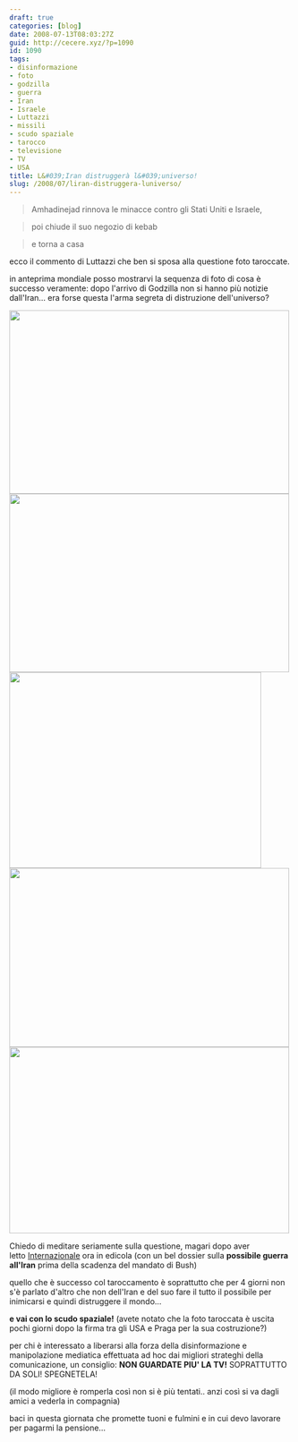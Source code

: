 ```yaml
---
draft: true
categories: [blog]
date: 2008-07-13T08:03:27Z
guid: http://cecere.xyz/?p=1090
id: 1090
tags:
- disinformazione
- foto
- godzilla
- guerra
- Iran
- Israele
- Luttazzi
- missili
- scudo spaziale
- tarocco
- televisione
- TV
- USA
title: L&#039;Iran distruggerà l&#039;universo!
slug: /2008/07/liran-distruggera-luniverso/
---
```


> Amhadinejad rinnova le minacce contro gli Stati Uniti e Israele,
  
> poi chiude il suo negozio di kebab
  
> e torna a casa

ecco il commento di Luttazzi che ben si sposa alla questione foto taroccate.

in anteprima mondiale posso mostrarvi la sequenza di foto di cosa è successo veramente: dopo l'arrivo di Godzilla non si hanno più notizie dall'Iran… era forse questa l'arma segreta di distruzione dell'universo?

<img class="aligncenter size-full wp-image-1091" title="missili-iran-originale" src="http://cecere.xyz/wp-content/uploads/sites/3/2008/07/missiliiran3.jpg" alt="" width="500" height="328" srcset="http://cecere.xyz/wp-content/uploads/sites/3/2008/07/missiliiran3.jpg 500w, http://cecere.xyz/wp-content/uploads/sites/3/2008/07/missiliiran3-300x197.jpg 300w" sizes="(max-width: 500px) 100vw, 500px" /><img class="aligncenter size-full wp-image-1092" title="missili-iran-taroccata" src="http://cecere.xyz/wp-content/uploads/sites/3/2008/07/missiliiran4.jpg" alt="" width="500" height="319" srcset="http://cecere.xyz/wp-content/uploads/sites/3/2008/07/missiliiran4.jpg 500w, http://cecere.xyz/wp-content/uploads/sites/3/2008/07/missiliiran4-300x191.jpg 300w" sizes="(max-width: 500px) 100vw, 500px" /><img class="aligncenter size-full wp-image-1095" title="missili-iran-tarocco" src="http://cecere.xyz/wp-content/uploads/sites/3/2008/07/missili-iran-tarocco.jpg" alt="" width="450" height="350" srcset="http://cecere.xyz/wp-content/uploads/sites/3/2008/07/missili-iran-tarocco.jpg 450w, http://cecere.xyz/wp-content/uploads/sites/3/2008/07/missili-iran-tarocco-300x233.jpg 300w" sizes="(max-width: 450px) 100vw, 450px" /><img class="aligncenter size-full wp-image-1094" title="missili-iran-guerre-stellari" src="http://cecere.xyz/wp-content/uploads/sites/3/2008/07/missili-iran-guerre-stellari.jpg" alt="" width="500" height="320" srcset="http://cecere.xyz/wp-content/uploads/sites/3/2008/07/missili-iran-guerre-stellari.jpg 500w, http://cecere.xyz/wp-content/uploads/sites/3/2008/07/missili-iran-guerre-stellari-300x192.jpg 300w" sizes="(max-width: 500px) 100vw, 500px" /><img class="aligncenter size-full wp-image-1093" title="missili-iran-godzilla" src="http://cecere.xyz/wp-content/uploads/sites/3/2008/07/missili-iran-godzilla.jpg" alt="" width="500" height="333" srcset="http://cecere.xyz/wp-content/uploads/sites/3/2008/07/missili-iran-godzilla.jpg 500w, http://cecere.xyz/wp-content/uploads/sites/3/2008/07/missili-iran-godzilla-300x200.jpg 300w" sizes="(max-width: 500px) 100vw, 500px" />

Chiedo di meditare seriamente sulla questione, magari dopo aver letto <a href="http://www.internazionale.it" target="_blank">Internazionale</a> ora in edicola (con un bel dossier sulla **possibile guerra all'Iran** prima della scadenza del mandato di Bush)
  
quello che è successo col taroccamento è soprattutto che per 4 giorni non s'è parlato d'altro che non dell'Iran e del suo fare il tutto il possibile per inimicarsi e quindi distruggere il mondo…

**e vai con lo scudo spaziale!** (avete notato che la foto taroccata è uscita pochi giorni dopo la firma tra gli USA e Praga per la sua costruzione?)

per chi è interessato a liberarsi alla forza della disinformazione e manipolazione mediatica effettuata ad hoc dai migliori strateghi della comunicazione, un consiglio: **NON GUARDATE PIU' LA TV!** SOPRATTUTTO DA SOLI! SPEGNETELA!

(il modo migliore è romperla così non si è più tentati.. anzi così si va dagli amici a vederla in compagnia)

baci in questa giornata che promette tuoni e fulmini e in cui devo lavorare per pagarmi la pensione…